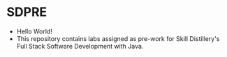 # SDPRE
* Hello World!
* This repository contains labs assigned as pre-work for Skill Distillery's Full Stack Software Development with Java.
  
